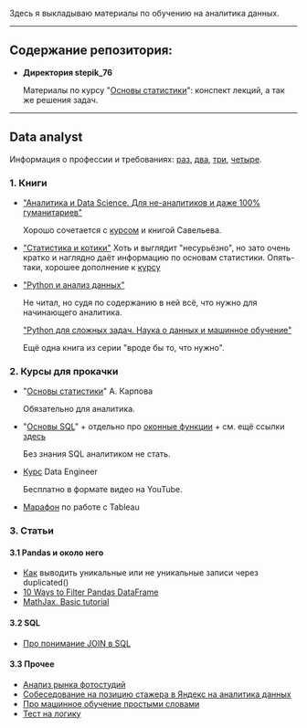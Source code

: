 Здесь я выкладываю материалы по обучению на аналитика данных. 

------

## Содержание репозитория:

* **Директория stepik_76**

  Материалы по курсу "[Основы статистики](https://stepik.org/course/76)": конспект лекций, а так же решения задач.

------

## Data analyst

Информация о профессии и требованиях: [раз](https://yandex.ru/yaintern/int_02), [два](https://yandex.ru/jobs/ya-interview/#analytics), [три](https://academy.yandex.ru/posts/instrumenty-v-pomosch-analitiku-dannykh), [четыре](https://habr.com/ru/company/skillfactory/blog/520540/).

### 1. Книги

- ["Аналитика и Data Science. Для не-аналитиков и даже 100% гуманитариев"](https://www.litres.ru/nikita-sergeev/analitika-i-data-science-dlya-ne-analitikov-i-dazhe-100-gum/)

  Хорошо сочетается с [курсом](https://stepik.org/course/76) и книгой Савельева. 

- ["Статистика и котики"](https://www.litres.ru/vladimir-savelev-10569666/statistika-i-kotiki-28731109/?utm_medium=cpc&utm_source=google&utm_campaign=smart_shopping%7C6451100394&utm_term=&utm_content=k50id%7Cpla-573894664472%7Ccid%7C6451100394%7Caid%7C378012483274%7Cgid%7C85593335428%7Cpos%7C%7Csrc%7Cu_%7Cdvc%7Cc%7Creg%7C9047026%7Crin%7C%7C&k50id=85593335428%7Cpla-573894664472&gclid=CjwKCAjwjuqDBhAGEiwAdX2cj2tJ_x4pCdalxQkQJzUExjNx7wSf4GEUaUySpx7g_fWNEASh0Ye9YhoCjTcQAvD_BwE) Хоть и выглядит "несурьёзно", но зато очень кратко и наглядно даёт информацию по основам статистики. Опять-таки, хорошее дополнение к [курсу](https://stepik.org/course/76)

- ["Python и анализ данных"](https://www.ozon.ru/product/python-i-analiz-dannyh-makkini-ues-217051463/?asb=x8CRenbt3vdjGNF3zHmrquRU5mwFuCP%252BGgvSAL8YY3U%253D&tab=reviews)

  Не читал, но судя по содержанию в ней всё, что нужно для начинающего аналитика.
  
  ["Python для сложных задач. Наука о данных и машинное обучение"](https://www.ozon.ru/product/python-dlya-slozhnyh-zadach-nauka-o-dannyh-i-mashinnoe-obuchenie-vander-plas-dzh-vander-plas-dzh-211433316/)
  
  Ещё одна книга из серии "вроде бы то, что нужно".

### 2. Курсы для прокачки

- "[Основы статистики](https://stepik.org/course/76)" А. Карпова

  Обязательно для аналитика.

- "[Основы SQL](https://stepik.org/course/51562/)" + отдельно про [оконные функции](https://stepik.org/course/95367/promo) + см. ещё ссылки [здесь](https://t.me/internetanalytics/3012)

  Без знания SQL аналитиком не стать.

- [Курс](https://www.youtube.com/channel/UCWki7GBUE5lDMJCbn4e1XMg/playlists) Data Engineer

  Бесплатно в формате видео на YouTube.

- [Марафон](https://tableau.pro/marathon42) по работе с Tableau

### 3. Статьи

#### 3.1 Pandas и около него

* [Как](https://www.geeksforgeeks.org/python-pandas-dataframe-duplicated/) выводить уникальные или не уникальные записи через duplicated()
* [10 Ways to Filter Pandas DataFrame](https://www.listendata.com/2019/07/how-to-filter-pandas-dataframe.html)
* [MathJax. Basic tutorial](https://math.meta.stackexchange.com/questions/5020/mathjax-basic-tutorial-and-quick-reference)

#### 3.2 SQL

* [Про понимание JOIN в SQL](https://habr.com/ru/post/450528/)

#### 3.3 Прочее

* [Анализ рынка фотостудий](https://habr.com/ru/post/512848/)
* [Собеседование на позицию стажера в Яндекс на аналитика данных](https://habr.com/ru/post/546004/)
* [Про машинное обучение простыми словами](https://vas3k.ru/blog/machine_learning/)
* [Тест на логику](https://testometrika.com/intellectual/test-of-logical-thinking/)